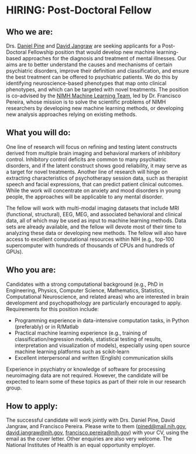 # HIRING: Post-Doctoral Fellow

## Who we are:

Drs. [Daniel Pine](https://www.nimh.nih.gov/research/research-conducted-at-nimh/research-areas/clinics-and-labs/edb/sdan/index.shtml) and [David Jangraw](https://davidjangraw.wordpress.com) are seeking applicants for a Post-Doctoral Fellowship position that would develop new machine learning-based approaches for the diagnosis and treatment of mental illnesses. Our aims are to better understand the causes and mechanisms of certain psychiatric disorders, improve their definition and classification, and ensure the best treatment can be offered to psychiatric patients. We do this by identifying neuroscience-based phenotypes that map onto clinical phenotypes, and which can be targeted with novel treatments. The position is co-advised by the [NIMH Machine Learning Team](https://cmn.nimh.nih.gov/mlt), led by Dr. Francisco Pereira, whose mission is to solve the scientific problems of NIMH researchers by developing new machine learning methods, or developing new analysis approaches relying on existing methods.





## What you will do:

One line of research will focus on refining and testing latent constructs derived from multiple brain imaging and behavioral markers of inhibitory control. Inhibitory control deficits are common to many psychiatric disorders, and if the latent construct shows good reliability, it may serve as a target for novel treatments. Another line of research will hinge on extracting characteristics of psychotherapy session data, such as therapist speech and facial expressions, that can predict patient clinical outcomes. While the work will concentrate on anxiety and mood disorders in young people, the approaches will be applicable to any mental disorder. 

The fellow will work with multi-modal imaging datasets that include MRI (functional, structural), EEG, MEG, and associated behavioral and clinical data, all of which may be used as input to machine learning methods. Data sets are already available, and the fellow will devote most of their time to analyzing these data or developing new methods. The fellow will also have access to excellent computational resources within NIH (e.g., top-100 supercomputer with hundreds of thousands of CPUs and hundreds of GPUs).

## Who you are:

Candidates with a strong computational background (e.g., PhD in Engineering, Physics, Computer Science, Mathematics, Statistics, Computational Neuroscience, and related areas) who are interested in brain development and psychopathology are particularly encouraged to apply. Requirements for this position include:
- Programming experience in data-intensive computation tasks, in Python (preferably) or in R/Matlab
- Practical machine learning experience (e.g., training of classification/regression models, statistical testing of results, interpretation and visualization of models), especially using open source machine learning platforms such as scikit-learn
- Excellent interpersonal and written (English) communication skills

Experience in psychiatry or knowledge of software for processing neuroimaging data are not required. However, the candidate will be expected to learn some of these topics as part of their role in our research group.

## How to apply:

The successful candidate will work jointly with Drs. Daniel Pine, David Jangraw, and Francisco Pereira. Please write to them (pined@mail.nih.gov, david.jangraw@nih.gov, francisco.pereira@nih.gov) with your CV, using the email as the cover letter. Other enquiries are also very welcome. The National Institutes of Health is an equal opportunity employer.


   
